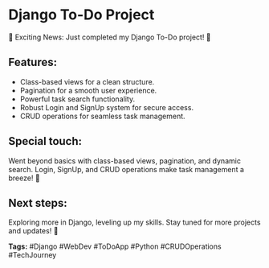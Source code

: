 # Django To-Do Project

🚀 Exciting News: Just completed my Django To-Do project! 🎉

## Features:
- Class-based views for a clean structure.
- Pagination for a smooth user experience.
- Powerful task search functionality.
- Robust Login and SignUp system for secure access.
- CRUD operations for seamless task management.

## Special touch:
Went beyond basics with class-based views, pagination, and dynamic search. Login, SignUp, and CRUD operations make task management a breeze! 💪

## Next steps:
Exploring more in Django, leveling up my skills. Stay tuned for more projects and updates! 🚀

**Tags:** #Django #WebDev #ToDoApp #Python #CRUDOperations #TechJourney
